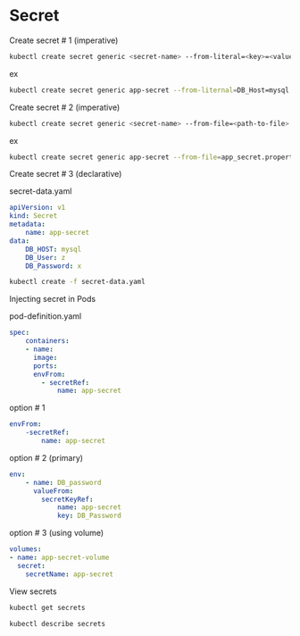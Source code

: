 # Secret

Create secret # 1 (imperative)

```bash
kubectl create secret generic <secret-name> --from-literal=<key>=<value>
```

ex

```bash
kubectl create secret generic app-secret --from-liternal=DB_Host=mysql --from-liternal=DB_User=root --from-liternal=DB_Password=paswrd
```

Create secret # 2 (imperative)

```bash
kubectl create secret generic <secret-name> --from-file=<path-to-file>
```

ex

```bash
kubectl create secret generic app-secret --from-file=app_secret.properties
```

Create secret # 3 (declarative)

secret-data.yaml

```yaml
apiVersion: v1
kind: Secret
metadata:
    name: app-secret
data:
    DB_HOST: mysql
    DB_User: z
    DB_Password: x
```

```bash
kubectl create -f secret-data.yaml
```

Injecting secret in Pods

pod-definition.yaml

```yaml
spec:
    containers:
    - name:
      image:
      ports:
      envFrom:
        - secretRef:
            name: app-secret
```

option # 1

```yaml
envFrom:
    -secretRef:
        name: app-secret
```

option # 2 (primary)

```yaml
env:
    - name: DB_password
      valueFrom:
        secretKeyRef:
            name: app-secret
            key: DB_Password
```

option # 3 (using volume)

```yaml
volumes:
- name: app-secret-volume
  secret:
    secretName: app-secret
```

View secrets

```bash
kubectl get secrets

kubectl describe secrets
```